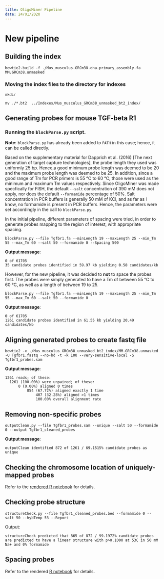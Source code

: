 ```yaml
---
title: OligoMiner Pipeline
date: 24/01/2020
---
```


# New pipeline
## Building the index

```
bowtie2-build -f ./Mus_musculus.GRCm38.dna.primary_assembly.fa MM.GRCm38.unmasked

```

### Moving the index files to the directory for indexes

```
mkdir

mv ./*.bt2  ../Indexes/Mus_musculus_GRCm38_unmasked_bt2_index/
```

## Generating probes for mouse TGF-beta R1

### Running the `blockParse.py` script.

**Note:** `blockParse.py` has already been added to `PATH` in this case; hence, it can be called directly.

Based on the supplementary material for Dapprich et al. (2016) [The next generation of target capture technologies], the probe length they used was uniformly 25 bp. Hence,a good minimum probe length was deemed to be 20 and the maximum probe length was deemed to be 25. In addition, since a good range of Tm for PCR primers is 55 ℃ to 60 ℃, those were used as the minimum and maximum Tm values respectively.  Since OligoMiner was made specfically for FISH, the default `--salt` concentration of 390 mM does not apply, nor does the default `--formamide` percentage of 50%. Salt concentration in PCR buffers is generally 50 mM of KCl, and as far as I know, no formamide is present in PCR buffers. Hence, the parameters were set accordingly in the call to `blockParse.py`.

In the initial pipeline, different parameters of spacing were tried, in order to generate probes mapping to the region of interest, with appropriate spacing.

```
blockParse.py --file Tgfbr1.fa --minLength 19 --maxLength 25 --min_Tm 55 --max_Tm 60 --salt 50 --formamide 0 --Spacing 500
```

**Output message**:

```
0 of 61705
35 candidate probes identified in 59.97 kb yielding 0.58 candidates/kb
```

However, for the new pipeline, it was decided to **not** to space the probes first. The probes were simply generated to have a Tm of between 55 ℃ to 60 ℃, as well as a length of between 19 to 25.

```
blockParse.py --file Tgfbr1.fa --minLength 19 --maxLength 25 --min_Tm 55 --max_Tm 60 --salt 50 --formamide 0
```

**Output message**:

```
0 of 61705
1261 candidate probes identified in 61.55 kb yielding 20.49 candidates/kb
```

## Aligning generated probes to create fastq file


```
bowtie2 -x ./Mus_musculus_GRCm38_unmasked_bt2_index/MM.GRCm38.unmasked -U Tgfbr1.fastq --no-hd -t -k 100 --very-sensitive-local -S Tgfbr1_probes.sam
```

**Output message**:

```
1261 reads; of these:
  1261 (100.00%) were unpaired; of these:
      0 (0.00%) aligned 0 times
	      854 (67.72%) aligned exactly 1 time
		      407 (32.28%) aligned >1 times
			  100.00% overall alignment rate
```

## Removing non-specific probes

```
outputClean.py --file Tgfbr1_probes.sam --unique --salt 50 --formamide 0 --output Tgfbr1_cleaned_probes
```

**Output message**:

```
outputClean identified 872 of 1261 / 69.1515% candidate probes as unique
```

## Checking the chromosome location of uniquely-mapped probes

Refer to the [rendered R notebook](checking_chromosome_number.Rmd) for details.

## Checking probe structure

```
structureCheck.py --file Tgfbr1_cleaned_probes.bed --formamide 0 --salt 50 --hybTemp 53 --Report
```

Output:

```
structureCheck predicted that 865 of 872 / 99.1972% candidate probes are predicted to have a linear structure with p>0.1000 at 53C in 50 mM Na+ and 0% formamide
```

## Spacing probes

Refer to the rendered [R notebook](spacing-probes.Rmd) for details.
